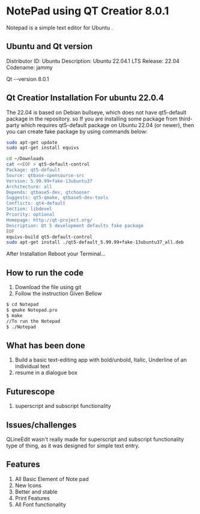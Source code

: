 
# NotePad using QT Creatior 8.0.1

 Notepad is a simple text editor for Ubuntu .


## Ubuntu and Qt version
Distributor ID: Ubuntu
Description: Ubuntu 22.04.1 LTS
Release: 22.04
Codename: jammy

Qt --version 8.0.1


## Qt Creatior Installation For ubuntu 22.0.4

The 22.04 is based on Debian bullseye, which does not have qt5-default package in the repository.
so
If you are installing some package from third-party which requires qt5-default package on Ubuntu 
22.04 (or newer), then you can create fake package by using commands below:

```bash
sudo apt-get update
sudo apt-get install equivs

cd ~/Downloads
cat <<EOF > qt5-default-control
Package: qt5-default
Source: qtbase-opensource-src
Version: 5.99.99+fake-13ubuntu37
Architecture: all
Depends: qtbase5-dev, qtchooser
Suggests: qt5-qmake, qtbase5-dev-tools
Conflicts: qt4-default
Section: libdevel
Priority: optional
Homepage: http://qt-project.org/
Description: Qt 5 development defaults fake package
EOF
equivs-build qt5-default-control
sudo apt-get install ./qt5-default_5.99.99+fake-13ubuntu37_all.deb

```
After Installation Reboot your Terminal...

## How to run the code

1. Download the file using git
2. Follow the instruction Given Bellow 
```bash
$ cd Notepad
$ qmake Notepad.pro
$ make
//To run the Notepad
$ ./Notepad
```

## What has been done
1. Build a basic text-editing app with bold/unbold, Italic, Underline of an individual text
2. resume in a dialogue box

## Futurescope

1. superscript and subscript functionality

    
## Issues/challenges
QLineEdit wasn't really made for superscript and subscript functionality type of thing, as it was designed for simple text entry. 

## Features
1. All Basic Element of Note pad
2. New Icons
3. Better and stable 
4. Print Features
5. All Font functionality
